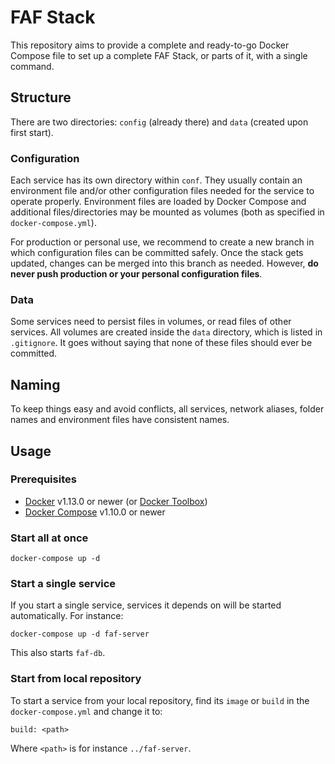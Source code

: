 # FAF Stack

This repository aims to provide a complete and ready-to-go Docker Compose file to set up a complete FAF Stack, or
parts of it, with a single command.

## Structure

There are two directories: `config` (already there) and `data` (created upon first start).

### Configuration

Each service has its own directory within `conf`. They usually contain an environment file and/or other configuration
files needed for the service to operate properly. Environment files are loaded by Docker Compose and additional
files/directories may be mounted as volumes (both as specified in `docker-compose.yml`).

For production or personal use, we recommend to create a new branch in which configuration files can be committed
safely. Once the stack gets updated, changes can be merged into this branch as needed. However, **do never push
production or your personal configuration files**.

### Data

Some services need to persist files in volumes, or read files of other services. All volumes are created inside 
the `data` directory, which is listed in `.gitignore`. It goes without saying that none of these files should ever be
committed.

## Naming

To keep things easy and avoid conflicts, all services, network aliases, folder names and environment files have
consistent names.

## Usage

### Prerequisites

* [Docker](https://github.com/docker/docker/releases) v1.13.0 or newer (or [Docker Toolbox](https://github.com/docker/toolbox/releases))
* [Docker Compose](https://github.com/docker/compose/releases) v1.10.0 or newer

### Start all at once

```
docker-compose up -d
```

### Start a single service

If you start a single service, services it depends on will be started automatically. For instance:

```
docker-compose up -d faf-server
```

This also starts `faf-db`.

### Start from local repository

To start a service from your local repository, find its `image` or `build` in the `docker-compose.yml` and change it to:

```
build: <path>
```

Where `<path>` is for instance `../faf-server`.
